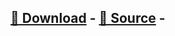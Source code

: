 ## [🔗 Download](https://github.com/J4Gx/Fivem/archive/refs/heads/main.zip) - [💎 Source](https://github.com/J4Gx/Fivem/archive/refs/heads/main.zip) - 
